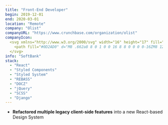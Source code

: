 ```yaml
---
title: "Front-End Developer"
begin: 2019-12-01
end: 2020-03-01
location: "Remote"
company: "Olist"
companyURL: "https://www.crunchbase.com/organization/olist"
companyIcon:
  <svg xmlns="http://www.w3.org/2000/svg" width="16" height="17" fill="none" viewBox="0 0 16 17">
    <path fill="#0D2AD0" d="M8 .662a8 8 0 1 0 0 16 8 8 0 0 0 0-16ZM8 12.59a3.928 3.928 0 1 1 0-7.856 3.928 3.928 0 0 1 0 7.856Z"/>
  </svg>
info: "SoftBank"
stack:
  - "React"
  - "Styled Components"
  - "Styled System"
  - "REBASS"
  - "DOCZ"
  - "jQuery"
  - "SCSS"
  - "Django"
---
```


- **Refactored multiple legacy client-side features** into a new React-based Design System
